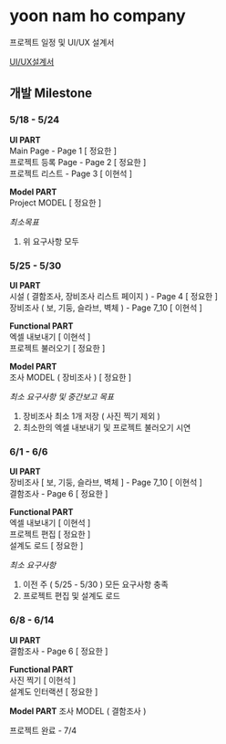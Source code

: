 # yoon nam ho company

프로젝트 일정 및 UI/UX 설계서

[UI/UX설계서](./documents/UI-UX-설계서) 

## 개발 Milestone 

### 5/18 - 5/24

**UI PART**  
Main Page  - Page 1  [ 정요한 ]   
프로젝트 등록 Page - Page 2  [ 정요한 ]  
프로젝트 리스트 - Page 3  [ 이현석 ]  

**Model PART**  
Project MODEL [ 정요한 ]  

*최소목표*  
1. 위 요구사항 모두   

### 5/25 - 5/30

**UI PART**  
시설 ( 결함조사, 장비조사 리스트 페이지 ) - Page 4 [ 정요한 ]  
장비조사 ( 보, 기둥, 슬라브, 벽체 ) - Page 7_10 [ 이현석 ] 

**Functional PART**  
엑셀 내보내기 [ 이현석 ]  
프로젝트 불러오기 [ 정요한 ]

**Model PART**  
조사 MODEL ( 장비조사 ) [ 정요한 ]

*최소 요구사항 및 중간보고 목표*   
1. 장비조사 최소 1개 저장 ( 사진 찍기 제외 )
2. 최소한의 엑셀 내보내기 및 프로젝트 불러오기 시연 

### 6/1 - 6/6

**UI PART**  
장비조사 [ 보, 기둥, 슬라브, 벽체 ] - Page 7_10 [ 이현석 ]   
결함조사 - Page 6 [ 정요한 ]  

**Functional PART**  
엑셀 내보내기 [ 이현석 ]  
프로젝트 편집 [ 정요한 ]  
설계도 로드 [ 정요한 ]  

*최소 요구사항*  
1. 이전 주 ( 5/25 - 5/30 ) 모든 요구사항 충족  
2. 프로젝트 편집 및 설계도 로드 

### 6/8 - 6/14  

**UI PART**  
결함조사 - Page 6 [ 정요한 ]

**Functional PART**  
사진 찍기 [ 이현석 ]  
설계도 인터랙션 [ 정요한 ]  

**Model PART** 
조사 MODEL ( 결함조사 )


프로젝트 완료 - 7/4

